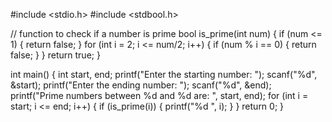#include <stdio.h>
#include <stdbool.h>

// function to check if a number is prime
bool is_prime(int num) {
    if (num <= 1) {
        return false;
    }
    for (int i = 2; i <= num/2; i++) {
        if (num % i == 0) {
            return false;
        }
    }
    return true;
}

int main() {
    int start, end;
    printf("Enter the starting number: ");
    scanf("%d", &start);
    printf("Enter the ending number: ");
    scanf("%d", &end);
    printf("Prime numbers between %d and %d are: ", start, end);
    for (int i = start; i <= end; i++) {
        if (is_prime(i)) {
            printf("%d ", i);
        }
    }
    return 0;
}
